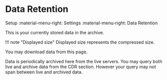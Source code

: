 # Data Retention
Setup :material-menu-right: Settings :material-menu-right: Data Retention


This is your currently stored data in the archive.

!!! note "Displayed size"
    Displayed size represents the compressed size. 

You may download data from this page.

Data is periodically archived here from the live servers. You may query both live and archive data from the CDR section.
However your query may not span between live and archived data.